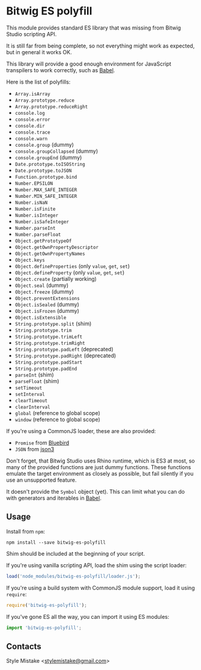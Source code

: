 # Bitwig ES polyfill

This module provides standard ES library that was missing from Bitwig Studio
scripting API.

It is still far from being complete, so not everything might work as expected,
but in general it works OK.

This library will provide a good enough environment for JavaScript transpilers
to work correctly, such as [Babel].

Here is the list of polyfills:

* `Array.isArray`
* `Array.prototype.reduce`
* `Array.prototype.reduceRight`
* `console.log`
* `console.error`
* `console.dir`
* `console.trace`
* `console.warn`
* `console.group` (dummy)
* `console.groupCollapsed` (dummy)
* `console.groupEnd` (dummy)
* `Date.prototype.toISOString`
* `Date.prototype.toJSON`
* `Function.prototype.bind`
* `Number.EPSILON`
* `Number.MAX_SAFE_INTEGER`
* `Number.MIN_SAFE_INTEGER`
* `Number.isNaN`
* `Number.isFinite`
* `Number.isInteger`
* `Number.isSafeInteger`
* `Number.parseInt`
* `Number.parseFloat`
* `Object.getPrototypeOf`
* `Object.getOwnPropertyDescriptor`
* `Object.getOwnPropertyNames`
* `Object.keys`
* `Object.defineProperties` (only `value`, `get`, `set`)
* `Object.defineProperty` (only `value`, `get`, `set`)
* `Object.create` (partially working)
* `Object.seal` (dummy)
* `Object.freeze` (dummy)
* `Object.preventExtensions`
* `Object.isSealed` (dummy)
* `Object.isFrozen` (dummy)
* `Object.isExtensible`
* `String.prototype.split` (shim)
* `String.prototype.trim`
* `String.prototype.trimLeft`
* `String.prototype.trimRight`
* `String.prototype.padLeft` (deprecated)
* `String.prototype.padRight` (deprecated)
* `String.prototype.padStart`
* `String.prototype.padEnd`
* `parseInt` (shim)
* `parseFloat` (shim)
* `setTimeout`
* `setInterval`
* `clearTimeout`
* `clearInterval`
* `global` (reference to global scope)
* `window` (reference to global scope)

If you're using a CommonJS loader, these are also provided:

* `Promise` from [Bluebird]
* `JSON` from [json3]

Don't forget, that Bitwig Studio uses Rhino runtime, which is ES3 at most,
so many of the provided functions are just dummy functions. These functions
emulate the target environment as closely as possible, but fail silently if
you use an unsupported feature.

It doesn't provide the `Symbol` object (yet). This can limit what you can do
with generators and iterables in [Babel].


## Usage

Install from `npm`:

```
npm install --save bitwig-es-polyfill
```

Shim should be included at the beginning of your script.

If you're using vanilla scripting API, load the shim using the script loader:

```js
load('node_modules/bitwig-es-polyfill/loader.js');
```

If you're using a build system with CommonJS module support, load it using
`require`:

```js
require('bitwig-es-polyfill');
```

If you've gone ES all the way, you can import it using ES modules:

```js
import 'bitwig-es-polyfill';
```


## Contacts

Style Mistake <[stylemistake@gmail.com]>

[babel]: http://babeljs.io/
[json3]: https://github.com/bestiejs/json3
[bluebird]: https://github.com/petkaantonov/bluebird
[stylemistake.com]: http://stylemistake.com/
[stylemistake@gmail.com]: mailto:stylemistake@gmail.com
